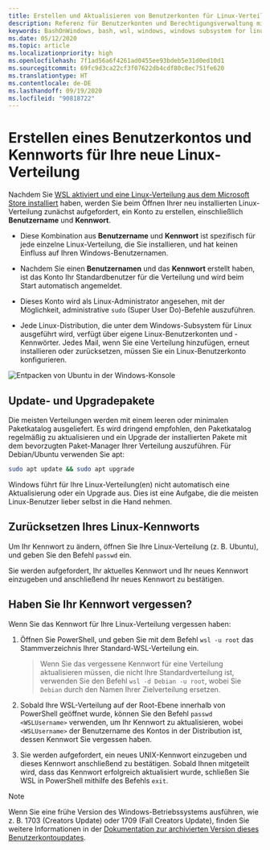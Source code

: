 ```yaml
---
title: Erstellen und Aktualisieren von Benutzerkonten für Linux-Verteilungen
description: Referenz für Benutzerkonten und Berechtigungsverwaltung mit dem Windows-Subsystem für Linux.
keywords: BashOnWindows, bash, wsl, windows, windows subsystem for linux, windowssubsystem, ubuntu, user accounts
ms.date: 05/12/2020
ms.topic: article
ms.localizationpriority: high
ms.openlocfilehash: 7f1ad56a6f4261ad0455ee93bdeb5e31d0ed10d1
ms.sourcegitcommit: 69fc9d3ca22cf3f07622db4cdf80c8ec751fe620
ms.translationtype: HT
ms.contentlocale: de-DE
ms.lasthandoff: 09/19/2020
ms.locfileid: "90818722"
---
```

# <a name="create-a-user-account-and-password-for-your-new-linux-distribution"></a>Erstellen eines Benutzerkontos und Kennworts für Ihre neue Linux-Verteilung

Nachdem Sie [WSL aktiviert und eine Linux-Verteilung aus dem Microsoft Store installiert](./install-win10.md) haben, werden Sie beim Öffnen Ihrer neu installierten Linux-Verteilung zunächst aufgefordert, ein Konto zu erstellen, einschließlich **Benutzername** und **Kennwort**.

- Diese Kombination aus **Benutzername** und **Kennwort** ist spezifisch für jede einzelne Linux-Verteilung, die Sie installieren, und hat keinen Einfluss auf Ihren Windows-Benutzernamen.

- Nachdem Sie einen **Benutzernamen** und das **Kennwort** erstellt haben, ist das Konto Ihr Standardbenutzer für die Verteilung und wird beim Start automatisch angemeldet.

- Dieses Konto wird als Linux-Administrator angesehen, mit der Möglichkeit, administrative `sudo` (Super User Do)-Befehle auszuführen.

- Jede Linux-Distribution, die unter dem Windows-Subsystem für Linux ausgeführt wird, verfügt über eigene Linux-Benutzerkonten und -Kennwörter.  Jedes Mail, wenn Sie eine Verteilung hinzufügen, erneut installieren oder zurücksetzen, müssen Sie ein Linux-Benutzerkonto konfigurieren.

![Entpacken von Ubuntu in der Windows-Konsole](media/UbuntuInstall.png)

## <a name="update-and-upgrade-packages"></a>Update- und Upgradepakete

Die meisten Verteilungen werden mit einem leeren oder minimalen Paketkatalog ausgeliefert. Es wird dringend empfohlen, den Paketkatalog regelmäßig zu aktualisieren und ein Upgrade der installierten Pakete mit dem bevorzugten Paket-Manager Ihrer Verteilung auszuführen. Für Debian/Ubuntu verwenden Sie apt:

```bash
sudo apt update && sudo apt upgrade
```

Windows führt für Ihre Linux-Verteilung(en) nicht automatisch eine Aktualisierung oder ein Upgrade aus. Dies ist eine Aufgabe, die die meisten Linux-Benutzer lieber selbst in die Hand nehmen.

## <a name="reset-your-linux-password"></a>Zurücksetzen Ihres Linux-Kennworts

Um Ihr Kennwort zu ändern, öffnen Sie Ihre Linux-Verteilung (z. B. Ubuntu), und geben Sie den Befehl `passwd` ein.

Sie werden aufgefordert, Ihr aktuelles Kennwort und Ihr neues Kennwort einzugeben und anschließend Ihr neues Kennwort zu bestätigen.

## <a name="forgot-your-password"></a>Haben Sie Ihr Kennwort vergessen?

Wenn Sie das Kennwort für Ihre Linux-Verteilung vergessen haben:

1. Öffnen Sie PowerShell, und geben Sie mit dem Befehl `wsl -u root` das Stammverzeichnis Ihrer Standard-WSL-Verteilung ein.

    > Wenn Sie das vergessene Kennwort für eine Verteilung aktualisieren müssen, die nicht Ihre Standardverteilung ist, verwenden Sie den Befehl `wsl -d Debian -u root`, wobei Sie `Debian` durch den Namen Ihrer Zielverteilung ersetzen.

2. Sobald Ihre WSL-Verteilung auf der Root-Ebene innerhalb von PowerShell geöffnet wurde, können Sie den Befehl `passwd <WSLUsername>` verwenden, um Ihr Kennwort zu aktualisieren, wobei `<WSLUsername>` der Benutzername des Kontos in der Distribution ist, dessen Kennwort Sie vergessen haben.

3. Sie werden aufgefordert, ein neues UNIX-Kennwort einzugeben und dieses Kennwort anschließend zu bestätigen. Sobald Ihnen mitgeteilt wird, dass das Kennwort erfolgreich aktualisiert wurde, schließen Sie WSL in PowerShell mithilfe des Befehls `exit`.

> [!NOTE]
> Wenn Sie eine frühe Version des Windows-Betriebssystems ausführen, wie z. B. 1703 (Creators Update) oder 1709 (Fall Creators Update), finden Sie weitere Informationen in der [Dokumentation zur archivierten Version dieses Benutzerkontoupdates](./user-support-archived.md).
